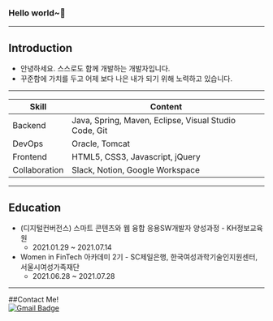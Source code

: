 ### Hello world~👋
___
## Introduction
* 안녕하세요. 스스로도 함께 개발하는 개발자입니다.
* 꾸준함에 가치를 두고 어제 보다 나은 내가 되기 위해 노력하고 있습니다.
___
|Skill|Content|
|------|---|
|Backend|Java, Spring, Maven, Eclipse, Visual Studio Code, Git|
|DevOps|Oracle, Tomcat|
|Frontend|HTML5, CSS3, Javascript, jQuery|
|Collaboration|Slack, Notion, Google Workspace|
___
## Education
* (디지털컨버전스) 스마트 콘텐츠와 웹 융합 응용SW개발자 양성과정 - KH정보교육원
  - 2021.01.29 ~ 2021.07.14
* Women in FinTech 아카데미 2기 - SC제일은행, 한국여성과학기술인지원센터, 서울시여성가족재단
  - 2021.06.28 ~ 2021.07.28
___
##Contact Me!
<br>
[![Gmail Badge](https://img.shields.io/badge/Gmail-d14836?style=flat-square&logo=Gmail&logoColor=white&link=mailto:ellylee617@gmail.com)](mailto:ellylee617@gmail.com)
